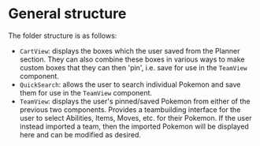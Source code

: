 # General structure

The folder structure is as follows:

- `CartView`: displays the boxes which the user saved from the Planner section. They can also combine these boxes in various ways to make custom boxes that they can then 'pin', i.e. save for use in the `TeamView` component.
- `QuickSearch`: allows the user to search individual Pokemon and save them for use in the `TeamView` component.
- `TeamView`: displays the user's pinned/saved Pokemon from either of the previous two components. Provides a teambuilding interface for the user to select Abilities, Items, Moves, etc. for their Pokemon. If the user instead imported a team, then the imported Pokemon will be displayed here and can be modified as desired.
